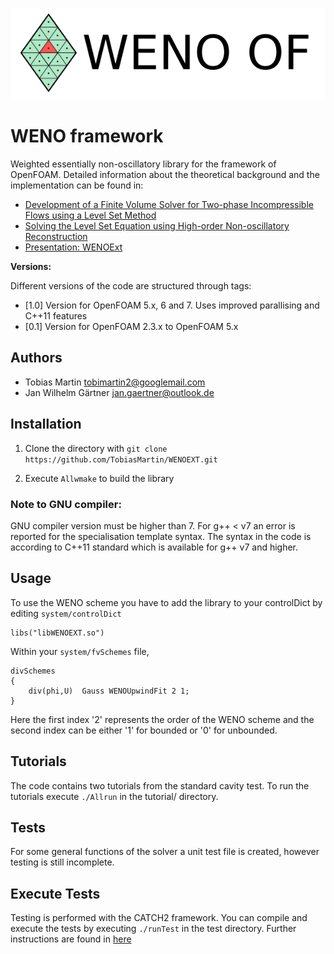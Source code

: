 ![](WENOLogo.png)


# WENO framework

Weighted essentially non-oscillatory library for the framework of OpenFOAM.
Detailed information about the theoretical background and the implementation can 
be found in:

 * [Development of a Finite Volume Solver for Two-phase Incompressible Flows using a Level Set Method](Martin_Development_of_a_Finite_Volume_Solver_for_Two-phase_Incompressible_Flows_using_a_Level_Set_Method.pdf)
 * [Solving the Level Set Equation using High-order Non-oscillatory Reconstruction](Martin_Solving_the_Level_Set_Equation_using_High-order_Non-oscillatory_Reconstruction.pdf)
 * [Presentation: WENOExt](./WENOExt-Presentation.pdf)

**Versions:**

Different versions of the code are structured through tags:

 * [1.0] Version for OpenFOAM 5.x, 6 and 7.
             Uses improved parallising and C++11 features 
 * [0.1] Version for OpenFOAM 2.3.x to OpenFOAM 5.x 

## Authors

 * Tobias Martin <tobimartin2@googlemail.com>
 * Jan Wilhelm Gärtner <jan.gaertner@outlook.de>


## Installation

1. Clone the directory with
    `git clone https://github.com/TobiasMartin/WENOEXT.git`

2. Execute `Allwmake` to build the library


### Note to GNU compiler:

GNU compiler version must be higher than 7. For g++ < v7 an error is reported for 
the specialisation template syntax. 
The syntax in the code is according to C++11 standard which is available for g++ v7 and higher. 
 

## Usage

To use the WENO scheme you have to add the library to your controlDict by editing `system/controlDict`

    libs("libWENOEXT.so")

Within your `system/fvSchemes` file,

    divSchemes
    {
    	div(phi,U) 	Gauss WENOUpwindFit 2 1;
    }

Here the first index '2' represents the order of the WENO scheme and the second index can be either
'1' for bounded or '0' for unbounded.



## Tutorials

The code contains two tutorials from the standard cavity test. 
To run the tutorials execute `./Allrun` in the tutorial/ directory.

## Tests

For some general functions of the solver a unit test file is created, however testing is still incomplete.

## Execute Tests

Testing is performed with the CATCH2 framework. You can compile and execute the tests
by executing `./runTest` in the test directory. Further instructions are found in [here](tests/TestInstructions.md) 

